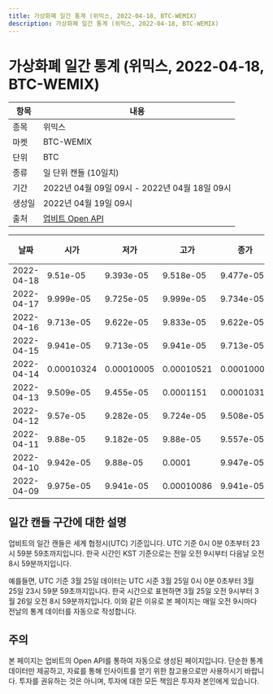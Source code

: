 ```yaml
---
title: 가상화폐 일간 통계 (위믹스, 2022-04-18, BTC-WEMIX)
description: 가상화폐 일간 통계 (위믹스, 2022-04-18, BTC-WEMIX)
---
```



가상화폐 일간 통계 (위믹스, 2022-04-18, BTC-WEMIX)
===

|항목|내용|
|--|--|
|종목|위믹스|
|마켓|BTC-WEMIX|
|단위|BTC|
|종류|일 단위 캔들 (10일치)|
|기간|2022년 04월 09일 09시 - 2022년 04월 18일 09시|
|생성일|2022년 04월 19일 09시|
|출처|[업비트 Open API](https://docs.upbit.com)|


|날짜|시가|저가|고가|종가|비고|
|--|--|--|--|--|--|
|2022-04-18|9.51e-05|9.393e-05|9.518e-05|9.477e-05|    |
|2022-04-17|9.999e-05|9.725e-05|9.999e-05|9.734e-05|    |
|2022-04-16|9.713e-05|9.622e-05|9.833e-05|9.622e-05|    |
|2022-04-15|9.941e-05|9.713e-05|9.941e-05|9.713e-05|    |
|2022-04-14|0.00010324|0.00010005|0.00010521|0.00010005|    |
|2022-04-13|9.509e-05|9.455e-05|0.0001151|0.0001031|    |
|2022-04-12|9.57e-05|9.282e-05|9.724e-05|9.508e-05|    |
|2022-04-11|9.88e-05|9.182e-05|9.88e-05|9.557e-05|    |
|2022-04-10|9.942e-05|9.88e-05|0.0001|9.947e-05|    |
|2022-04-09|9.975e-05|9.941e-05|0.00010086|9.941e-05|    |


일간 캔들 구간에 대한 설명
---


업비트의 일간 캔들은 세계 협정시(UTC) 기준입니다. 
UTC 기준 0시 0분 0초부터 23시 59분 59초까지입니다. 
한국 시간인 KST 기준으로는 전일 오전 9시부터 다음날 오전 8시 59분까지입니다. 


예를들면, UTC 기준 3월 25일 데이터는 UTC 시준 3월 25일 0시 0분 0초부터 3월 25일 23시 59분 59초까지입니다. 
한국 시간으로 표현하면 3월 25일 오전 9시부터 3월 26일 오전 8시 59분까지입니다. 
이와 같은 이유로 본 페이지는 매일 오전 9시마다 전날의 통계 데이터를 자동으로 작성합니다. 


주의
---


본 페이지는 업비트의 Open API를 통하여 자동으로 생성된 페이지입니다. 
단순한 통계 데이터만 제공하고, 자료를 통해 인사이트를 얻기 위한 참고용으로만 사용하시기 바랍니다. 
투자를 권유하는 것은 아니며, 투자에 대한 모든 책임은 투자자 본인에게 있습니다. 
